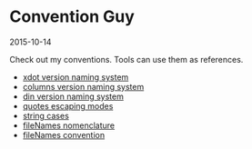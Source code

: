 Convention Guy
====================
2015-10-14



Check out my conventions.
Tools can use them as references.


- [xdot version naming system](https://github.com/lingtalfi/ConventionGuy/blob/master/convention/convention.xdot.vns.eng.md)
- [columns version naming system](https://github.com/lingtalfi/ConventionGuy/blob/master/convention.columns.vns.eng.md)
- [din version naming system](https://github.com/lingtalfi/ConventionGuy/blob/master/convention.din.vns.eng.md)
- [quotes escaping modes](https://github.com/lingtalfi/ConventionGuy/blob/master/convention.quotesEscapingModes.eng.md)
- [string cases](https://github.com/lingtalfi/ConventionGuy/blob/master/nomenclature.stringCases.eng.md)
- [fileNames nomenclature](https://github.com/lingtalfi/ConventionGuy/blob/master/nomenclature.fileName.eng.md)
- [fileNames convention](https://github.com/lingtalfi/ConventionGuy/blob/master/convention.fileNames.eng.md)
